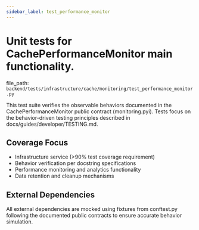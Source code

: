 ```yaml
---
sidebar_label: test_performance_monitor
---
```


# Unit tests for CachePerformanceMonitor main functionality.

  file_path: `backend/tests/infrastructure/cache/monitoring/test_performance_monitor.py`

This test suite verifies the observable behaviors documented in the
CachePerformanceMonitor public contract (monitoring.pyi). Tests focus on the
behavior-driven testing principles described in docs/guides/developer/TESTING.md.

## Coverage Focus

- Infrastructure service (>90% test coverage requirement)
- Behavior verification per docstring specifications
- Performance monitoring and analytics functionality
- Data retention and cleanup mechanisms

## External Dependencies

All external dependencies are mocked using fixtures from conftest.py following
the documented public contracts to ensure accurate behavior simulation.
